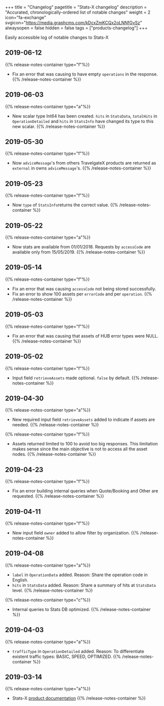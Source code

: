 +++
title = "Changelog"
pagetitle = "Stats-X changelog"
description = "Accurated, chronologically-ordered list of notable changes"
weight = 2
icon="fa-exchange"
svgicon="https://media.graphcms.com/kDcxZmKCQx2oLNNfGvSz"
alwaysopen = false
hidden = false
tags = ["products-changelog"]
+++

Easily accessible log of notable changes to Stats-X


## 2019-06-12
{{% release-notes-container type="f"%}}
- Fix an error that was causing to have empty `operations` in the response.
{{% /release-notes-container %}}

## 2019-06-03
{{% release-notes-container type="a"%}}
- New scalar type Int64 has been created. `hits` in `StatsData`, `totalHits` in `OperationDetailed` and `hits` in `StatsInfo` have changed its type to this new scalar.
{{% /release-notes-container %}}

## 2019-05-30
{{% release-notes-container type="f"%}}
- Now `adviceMessage`'s from others TravelgateX products are returned as `external` in owns `adviceMessage`'s.
{{% /release-notes-container %}}

## 2019-05-23
{{% release-notes-container type="f"%}}
- Now `type` of `StatsInfo`returns the correct value.
{{% /release-notes-container %}}

## 2019-05-22
{{% release-notes-container type="a"%}}
- Now stats are available from 01/01/2018. Requests by `accessCode` are available only from 15/05/2019.
{{% /release-notes-container %}}

## 2019-05-14
{{% release-notes-container type="f"%}}
- Fix an error that was causing `accessCode` not being stored successfully.
- Fix an error to show 100 assets per `errorCode` and per `operation`.
{{% /release-notes-container %}}

## 2019-05-03
{{% release-notes-container type="f"%}}
- Fix an error that was causing that assets of HUB error types were NULL.
{{% /release-notes-container %}}

## 2019-05-02

{{% release-notes-container type="f"%}}
- Input field `retrieveAssets` made optional. `false` by default.
{{% /release-notes-container %}}

## 2019-04-30

{{% release-notes-container type="a"%}}
- New required input field `retrieveAssets` added to indicate if assets are needed.
{{% /release-notes-container %}}

{{% release-notes-container type="f"%}}
- Assets returned limited to 100 to avoid too big responses. This limitation makes sense since the main objective is not to access all the asset nodes.
{{% /release-notes-container %}}

## 2019-04-23
{{% release-notes-container type="f"%}}
- Fix an error building internal queries when Quote/Booking and Other are requested.
{{% /release-notes-container %}}

## 2019-04-11
{{% release-notes-container type="f"%}}
- New input field `owner` added to allow filter by organization.
{{% /release-notes-container %}}

## 2019-04-08
{{% release-notes-container type="a"%}}
- `label` in `OperationData` added. Reason: Share the operation code in English.
- `hits` in `StatsData` added. Reason: Share a summary of hits at `StatsData` level.
{{% /release-notes-container %}}

{{% release-notes-container type="c"%}}
- Internal queries to Stats DB optimized.
{{% /release-notes-container %}}

## 2019-04-03
{{% release-notes-container type="a"%}}
- `trafficType` in `OperationDetailed` added. Reason: To differentiate existent traffic types: BASIC, SPEED, OPTIMIZED.
{{% /release-notes-container %}}

## 2019-03-14

{{% release-notes-container type="a"%}}
* Stats-X [product documentation](https://docs.travelgatex.com/stats-x/)
{{% /release-notes-container %}}
